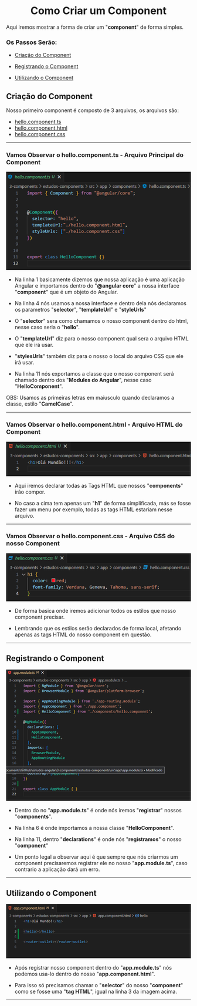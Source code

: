 <h1 align="center">Como Criar um Component</h1>

  Aqui iremos mostrar a forma de criar um "**component**" de forma simples.

  <h3>Os Passos Serão:</h3>

  - [Criação do Component]()

  - [Registrando o Component]()

  - [Utilizando o Component]()


<h2>Criação do Component</h2>

  Nosso primeiro component é composto de 3 arquivos, os arquivos são:
  - [hello.component.ts]()
  - [hello.component.html]()
  - [hello.component.css]()

  ___
  <h3>Vamos Observar o hello.component.ts - Arquivo Principal do Component</h3>
  <img src="3-components/img/1-criando-component.png">

  - Na linha 1 basicamente dizemos que nossa aplicação é uma aplicação Angular e importamos dentro do "**@angular core**" a nossa interface "**component**" que é um objeto do Angular.

  - Na linha 4 nós usamos a nossa interface e dentro dela nós declaramos os parametros "**selector**", "**templateUrl**" e "**styleUrls**"

  - O "**selector**" sera como chamamos o nosso component dentro do html, nesse caso seria o "**hello**".

  - O "**templateUrl**" diz para o nosso component qual sera o arquivo HTML que ele irá usar.

  - "**stylesUrls**" também diz para o nosso o local do arquivo CSS que ele irá usar.

  - Na linha 11 nós exportamos a classe que o nosso component será chamado dentro dos "**Modules do Angular**", nesse caso "**HelloComponent**".

  OBS: Usamos as primeiras letras em maiusculo quando declaramos a classe, estilo "**CamelCase**".

  ___
  <h3>Vamos Observar o hello.component.html - Arquivo HTML do Component</h3>
  <img src="3-components/img/1.2-criando-component.png">
  
  - Aqui iremos declarar todas as Tags HTML que nossos "**components**" irão compor.

  - No caso a cima tem apenas um "**h1**" de forma simplificada, más se fosse fazer um menu por exemplo, todas as tags HTML estariam nesse arquivo.

  ___
  <h3>Vamos Observar o hello.component.css - Arquivo CSS do nosso Component</h3>
  <img src="3-components/img/1.3-criando-component.png">

  - De forma basica onde iremos adicionar todos os estilos que nosso component precisar.

  - Lembrando que os estilos serão declarados de forma local, afetando apenas as tags HTML do nosso component em questão.


___
<h2>Registrando o Component</h2>
  <img src="3-components/img/2-registrando-component.png">

  - Dentro do no "**app.module.ts**" é onde nós iremos "**registrar**" nossos "**components**".

  - Na linha 6 é onde importamos a nossa classe "**HelloComponent**".

  - Na linha 11, dentro "**declarations**" é onde nós "**registramos**" o nosso "**component**"

  - Um ponto legal a observar aqui é que sempre que nós criarmos um component precisaremos registrar ele no nosso "**app.module.ts**", caso contrario a aplicação dará um erro.

___
<h2>Utilizando o Component</h2>
  <img src="3-components/img/3-utilizando-component.png">

  - Após registrar nosso component dentro do "**app.module.ts**" nós podemos usa-lo dentro do nosso "**app.component.html**".

  - Para isso só precisamos chamar o "**selector**" do nosso "**component**" como se fosse uma "**tag HTML**", igual na linha 3 da imagem acima.

___

